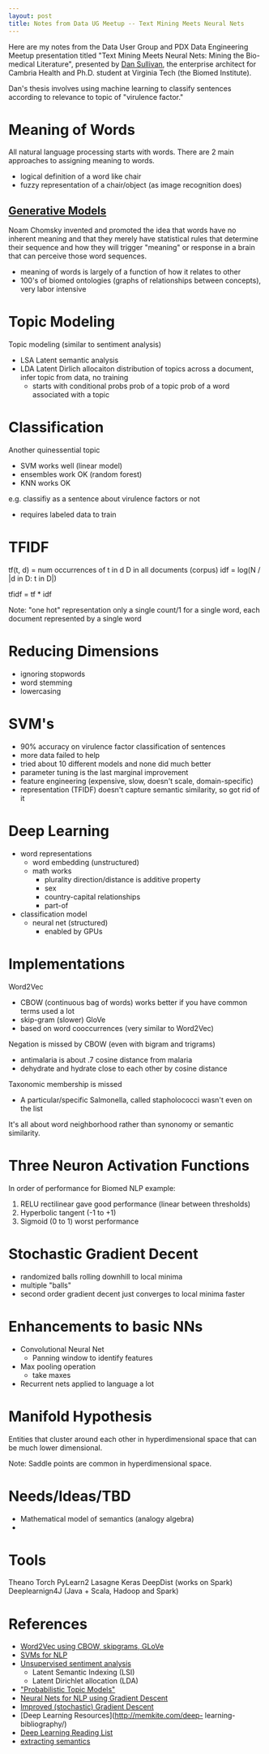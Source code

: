 ```yaml
---
layout: post
title: Notes from Data UG Meetup -- Text Mining Meets Neural Nets
---
```


Here are my notes from the Data User Group and PDX Data Engineering Meetup presentation titled "Text Mining Meets Neural Nets: Mining the Bio-medical Literature", presented by [Dan Sullivan](https://www.linkedin.com/in/dansullivanpdx), the enterprise architect for Cambria Health and Ph.D. student at Virginia Tech (the Biomed Institute).

Dan's thesis involves using machine learning to classify sentences according to relevance to topic of "virulence factor."


# Meaning of Words

All natural language processing starts with words. There are 2 main approaches to assigning meaning to words.

- logical definition of a word like chair
- fuzzy representation of a chair/object (as image recognition does)

## [Generative Models](https://en.wikipedia.org/wiki/Generative_grammar)

Noam Chomsky invented and promoted the idea that words have no inherent meaning and that they merely have statistical rules that determine their sequence and how they will trigger "meaning" or response in a brain that can perceive those word sequences.

- meaning of words is largely of a function of how it relates to other
- 100's of biomed ontologies (graphs of relationships between concepts), very labor intensive

# Topic Modeling

Topic modeling (similar to sentiment analysis)

- LSA Latent semantic analysis
- LDA Latent Dirlich allocaiton distribution of topics across a document, infer topic from data, no training
  - starts with conditional probs
    prob of a topic
    prob of a word associated with a topic

# Classification

Another quinessential topic

- SVM works well (linear model)
- ensembles work OK (random forest)
- KNN works OK

e.g. classifiy as a sentence about virulence factors or not
- requires labeled data to train

# TFIDF

tf(t, d) = num occurrences of t in d
D in all documents (corpus)
idf = log(N / |d in D: t in D|)

tfidf = tf * idf

Note: "one hot" representation only a single count/1 for a single word, each document represented by a single word

# Reducing Dimensions
- ignoring stopwords
- word stemming
- lowercasing

# SVM's

- 90% accuracy on virulence factor classification of sentences
- more data failed to help
- tried about 10 different models and none did much better
- parameter tuning is the last marginal improvement
- feature engineering (expensive, slow, doesn't scale, domain-specific)
- representation (TFIDF) doesn't capture semantic similarity, so got rid of it


# Deep Learning

- word representations
  - word embedding (unstructured)
  - math works
    - plurality direction/distance is additive property
    - sex
    - country-capital relationships
    - part-of
- classification model
  - neural net (structured)
    - enabled by GPUs


# Implementations

Word2Vec
  - CBOW (continuous bag of words) works better if you have common terms used a lot
  - skip-gram (slower)
GloVe
  - based on word cooccurrences (very similar to Word2Vec)

Negation is missed by CBOW (even with bigram and trigrams)
  - antimalaria is about .7 cosine distance from malaria
  - dehydrate and hydrate close to each other by cosine distance

Taxonomic membership is missed
   - A particular/specific Salmonella, called stapholococci wasn't even on the list

It's all about word neighborhood rather than synonomy or semantic similarity.


# Three Neuron Activation Functions

In order of performance for Biomed NLP example:

1. RELU rectilinear gave good performance (linear between thresholds)
2. Hyperbolic tangent (-1 to +1)
3. Sigmoid (0 to 1) worst performance


# Stochastic Gradient Decent

- randomized balls rolling downhill to local minima
- multiple "balls"
- second order gradient decent just converges to local minima faster


# Enhancements to basic NNs

- Convolutional Neural Net
  - Panning window to identify features
- Max pooling operation
  - take maxes
- Recurrent nets applied to language a lot


# Manifold Hypothesis

Entities that cluster around each other in hyperdimensional space that can be much lower dimensional.

Note: Saddle points are common in hyperdimensional space.


# Needs/Ideas/TBD

- Mathematical model of semantics (analogy algebra)
-

# Tools

Theano
Torch
PyLearn2
Lasagne
Keras
DeepDist (works on Spark)
Deeplearnign4J (Java + Scala, Hadoop and Spark)

# References

- [Word2Vec using CBOW, skipgrams, GLoVe](http://arxiv.org/pdf/1301.3781.pdf)
- [SVMs for NLP](http://en.wikipedia.org/wiki/File:Svm_max_sep_hyperplane_with_margin.png)
- [Unsupervised sentiment analysis](http://www.keepcalm-o-matic.co.uk/p/keep-calm-theres-no-training-today/)
    - Latent Semantic Indexing (LSI)
    - Latent Dirichlet allocation (LDA)
- ["Probabilistic Topic Models"](http://yosinski.com/mlss12/MLSS-2012-Blei-Probabilistic-Topic-Models/)
- [Neural Nets for NLP using Gradient Descent](http://u.cs.biu.ac.il/~yogo/nnlp.pdf)
- [Improved (stochastic) Gradient Descent](http://blog.datumbox.com/tuning-the-learning-rate-in-gradient-descent/)
- [Deep Learning Resources](http://memkite.com/deep- learning-bibliography/)
- [Deep Learning Reading List](http://deeplearning.net/reading-list/)
- [extracting semantics](http://www.nltk.org/book_1ed/ch08.html)


